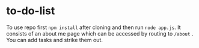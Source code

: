 # to-do-list
To use repo first ```npm install``` after cloning and then run ```node app.js```. It consists of an about me page which can be accessed by routing to ```/about``` . You can add tasks and strike them out.
